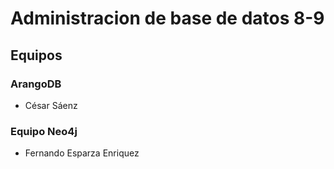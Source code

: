 # Administracion de base de datos 8-9

## Equipos

### ArangoDB
* César Sáenz

### Equipo Neo4j
* Fernando Esparza Enriquez